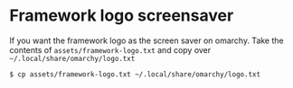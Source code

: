 # Framework logo screensaver

If you want the framework logo as the screen saver on omarchy. Take the contents of `assets/framework-logo.txt` and copy over `~/.local/share/omarchy/logo.txt`

```bash
$ cp assets/framework-logo.txt ~/.local/share/omarchy/logo.txt
```

